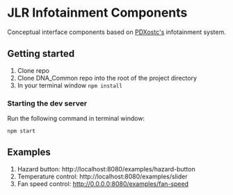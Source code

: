 # JLR Infotainment Components
Conceptual interface components based on [PDXostc's](https://github.com/PDXostc) infotainment system.

## Getting started

1. Clone repo
2. Clone DNA_Common repo into the root of the project directory
3. In your terminal window `npm install`

### Starting the dev server

Run the following command in terminal window:

```
npm start
```

## Examples

1. Hazard button: http://localhost:8080/examples/hazard-button
2. Temperature control: http://localhost:8080/examples/slider
3. Fan speed control: http://0.0.0.0:8080/examples/fan-speed
